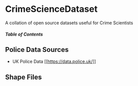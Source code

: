 # CrimeScienceDataset
A collation of open source datasets useful for Crime Scientists

##### Table of Contents  

## Police Data Sources

* UK Police Data
[[https://data.police.uk/]]

## Shape Files


## 
